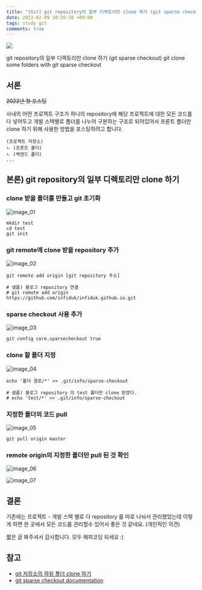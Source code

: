 ```yaml
---
title: "[Git] git repository의 일부 디렉토리만 clone 하기 (git sparse checkout)"
date: 2022-02-09 10:35:18 +09:00
tags: study git
comments: true
---
```


<a href="https://hits.seeyoufarm.com"><img src="https://hits.seeyoufarm.com/api/count/incr/badge.svg?url=https://infiduk.github.io/2022/02/09/git.html&count_bg=%23EDD513&title_bg=%23555555&icon=&icon_color=%23E7E7E7&title=%E2%9C%A8+page+view+%E2%9C%A8&edge_flat=false" /></a>

git repository의 일부 디렉토리만 clone 하기 (git sparse checkout)
git clone some folders with git sparse checkout

## 서론

~~2022년 첫 포스팅~~

사내의 어떤 프로젝트 구조가 하나의 repository에 해당 프로젝트에 대한 모든 코드를 다 넣어두고 개발 스택별로 폴더를 나누어 구분하는 구조로 되어있어서 프론트 폴더만 clone 하기 위해 사용한 방법을 포스팅하려고 합니다.

```text
(프로젝트 저장소)
ㄴ (프론트 폴더)
ㄴ (백엔드 폴더)
...
```

## 본론) git repository의 일부 디렉토리만 clone 하기

### clone 받을 폴더를 만들고 git 초기화

![image_01](https://user-images.githubusercontent.com/48206157/153106142-033c9033-034a-4568-a0a0-89a218c0f8c3.png)
<br />

```shell
mkdir test
cd test
git init
```

### git remote에 clone 받을 repository 추가

![image_02](https://user-images.githubusercontent.com/48206157/153106151-d3d8cdfb-8e92-47b2-8cc8-81c976222579.png)
<br />

```shell
git remote add origin [git repository 주소]

# 샘플) 블로그 repository 연결
# git remote add origin https://github.com/infiduk/infiduk.github.io.git
```

### sparse checkout 사용 추가

![image_03](https://user-images.githubusercontent.com/48206157/153106157-99404cec-bf00-48e4-a2ac-daf4400d3bdc.png)
<br />

```shell
git config core.sparsecheckout true
```

### clone 할 폴더 지정

![image_04](https://user-images.githubusercontent.com/48206157/153106166-c2dccb73-1bbf-433a-afe5-5bdcd13d4673.png)
<br />

```shell
echo '폴더 경로/*' >> .git/info/sparse-checkout

# 샘플) 블로그 repository 의 test 폴더만 clone 받겠다.
# echo 'test/*' >> .git/info/sparse-checkout
```

### 지정한 폴더의 코드 pull

![image_05](https://user-images.githubusercontent.com/48206157/153106180-ef96bdc8-7233-499b-a259-5b17c9dd9dec.png)
<br />

```shell
git pull origin master
```

### remote origin의 지정한 폴더만 pull 된 것 확인

![image_06](https://user-images.githubusercontent.com/48206157/153106188-237569bf-6fbc-40d8-8407-b8c4e497b526.png)
<br />

![image_07](https://user-images.githubusercontent.com/48206157/153106191-ffaefb91-f142-469d-bb85-1f842ba6f3b7.png)
<br />

## 결론

기존에는 프로젝트 - 개발 스택 별로 다 repository 를 따로 나눠서 관리했었는데 이렇게 하면 한 곳에서 모든 코드를 관리할수 있어서 좋은 것 같네요. (개인적인 의견)

짧은 글 봐주셔서 감사합니다. 모두 해피코딩 되세요 :)

## 참고

- [git 저장소의 하위 폴더 clone 하기](https://velog.io/@byjihye/git-clone)
- [git sparse checkout documentation](https://git-scm.com/docs/git-sparse-checkout)
